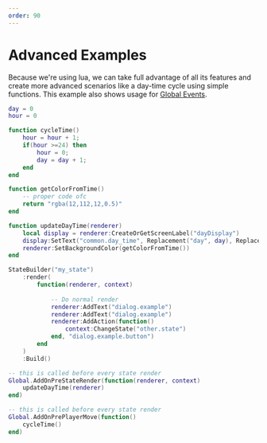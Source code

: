 ```yaml
---
order: 90
---
```

# Advanced Examples
Because we're using lua, we can take full advantage of all its features and create more advanced scenarios like a day-time cycle using simple functions. This example also shows usage for [Global Events](/scripting/states/global-events/).

```lua
day = 0
hour = 0

function cycleTime()
    hour = hour + 1;
    if(hour >=24) then
        hour = 0;
        day = day + 1;
    end
end

function getColorFromTime() 
    -- proper code ofc
    return "rgba(12,112,12,0.5)"
end

function updateDayTime(renderer)
    local display = renderer:CreateOrGetScreenLabel("dayDisplay")
    display:SetText("common.day_time", Replacement("day", day), Replacement("time", hour + ":00"))
    renderer:SetBackgroundColor(getColorFromTime())
end

StateBuilder("my_state")
    :render(
        function(renderer, context)
            
            -- Do normal render
            renderer:AddText("dialog.example")
            renderer:AddText("dialog.example")
            renderer:AddAction(function()
                context:ChangeState("other.state")
            end, "dialog.example.button")
        end
    )
    :Build()

-- this is called before every state render
Global.AddOnPreStateRender(function(renderer, context)
    updateDayTime(renderer)
end)

-- this is called before every state render
Global.AddOnPrePlayerMove(function()
    cycleTime()
end)
```